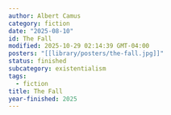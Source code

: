 ```yaml
---
author: Albert Camus
category: fiction
date: "2025-08-10"
id: The Fall
modified: 2025-10-29 02:14:39 GMT-04:00
posters: "[[library/posters/the-fall.jpg]]"
status: finished
subcategory: existentialism
tags:
  - fiction
title: The Fall
year-finished: 2025
---
```

